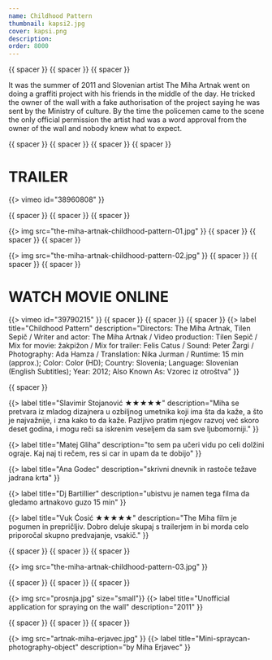 ```yaml
---
name: Childhood Pattern
thumbnail: kapsi2.jpg
cover: kapsi.png
description: 
order: 8000
---
```


{{ spacer }} {{ spacer }} {{ spacer }} 

It was the summer of 2011 and Slovenian artist The Miha Artnak went on doing a graffiti project with his friends in the middle of the day. He tricked the owner of the wall with a fake authorisation of the project saying he was sent by the Ministry of culture. By the time the policemen came to the scene the only official permission the artist had was a word approval from the owner of the wall and nobody knew what to expect. 

{{ spacer }} {{ spacer }} {{ spacer }} {{ spacer }}

# TRAILER 

{{> vimeo id="38960808" }}

{{ spacer }} {{ spacer }} {{ spacer }} 

{{> img src="the-miha-artnak-childhood-pattern-01.jpg" }}
{{ spacer }} {{ spacer }} {{ spacer }} 

{{> img src="the-miha-artnak-childhood-pattern-02.jpg" }}
{{ spacer }} {{ spacer }} {{ spacer }} 

# WATCH MOVIE ONLINE

{{> vimeo id="39790215" }}
{{ spacer }} {{ spacer }} {{ spacer }} 
{{> label title="Childhood Pattern" description="Directors: The Miha Artnak, Tilen Sepič / Writer and actor: The Miha Artnak / Video production: Tilen Sepič / Mix for movie: žakpižon / Mix for trailer: Felis Catus / Sound: Peter Žargi / Photography: Ada Hamza / Translation: Nika Jurman / Runtime: 15 min (approx.); Color: Color (HD); Country: Slovenia; Language: Slovenian (English Subtitles); Year: 2012; Also Known As: Vzorec iz otroštva" }}

{{ spacer }}             

{{> label title="Slavimir Stojanović ★★★★★" description="Miha se pretvara iz mladog dizajnera u ozbiljnog umetnika koji ima šta da kaže, a što je najvažnije, i zna kako to da kaže. Pazljivo pratim njegov razvoj već skoro deset godina, i mogu reči sa iskrenim veseljem da sam sve ljubomorniji." }}

{{> label title="Matej Gliha" description="to sem pa učeri vidu po celi dolžini ograje. Kaj naj ti rečem, res si car in upam da te dobijo" }}

{{> label title="Ana Godec" description="skrivni dnevnik in rastoče težave jadrana krta" }}

{{> label title="Dj Bartillier" description="ubistvu je namen tega filma da gledamo artnakovo guzo 15 min" }}

{{> label title="Vuk Ćosić ★★★★★" description="The Miha film je pogumen in prepričljiv. Dobro deluje skupaj s trailerjem in bi morda celo priporočal skupno predvajanje, vsakič." }}

{{ spacer }} {{ spacer }} {{ spacer }} 

{{> img src="the-miha-artnak-childhood-pattern-03.jpg" }}

{{ spacer }} {{ spacer }} {{ spacer }} 

{{> img src="prosnja.jpg" size="small"}}
{{> label title="Unofficial application for spraying on the wall" description="2011" }}

{{ spacer }} {{ spacer }} {{ spacer }} 

{{> img src="artnak-miha-erjavec.jpg" }}
{{> label title="Mini-spraycan-photography-object" description="by Miha Erjavec" }}

